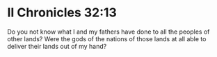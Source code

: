 # II Chronicles 32:13

Do you not know what I and my fathers have done to all the peoples of other lands? Were the gods of the nations of those lands at all able to deliver their lands out of my hand?
